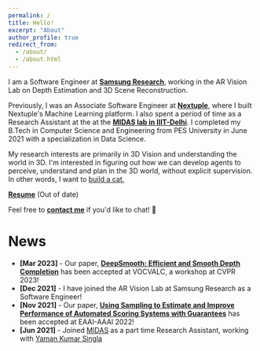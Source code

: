 ```yaml
---
permalink: /
title: Hello!
excerpt: "About"
author_profile: true
redirect_from: 
  - /about/
  - /about.html
---
```


<script src="quotes.js"></script>


I am a Software Engineer at [**Samsung Research**](https://www.research.samsung.com/), working in the AR Vision Lab on Depth Estimation and 3D Scene Reconstruction.

Previously, I was an Associate Software Engineer at [**Nextuple**](https://www.nextuple.com/), where I built Nextuple's Machine Learning platform. I also spent a period of time as a Research Assistant at the at the [**MIDAS lab in IIIT-Delhi**](http://midas.iiitd.ac.in/). I completed my B.Tech in Computer Science and Engineering from PES University in June 2021 with a specialization in Data Science.

My research interests are primarily in 3D Vision and understanding the world in 3D. I'm interested in figuring out how we can develop agents to perceive, understand and plan in the 3D world, without explicit supervision. In other words, I want to [build a cat.](https://twitter.com/ylecun/status/1622300311573651458?lang=en)

[**Resume**](files/resume.pdf) (Out of date)

Feel free to [**contact me**](mailto:sriramsk1999@gmail.com) if you'd like to chat! :wave: 

News
======

- **[Mar 2023]** - Our paper, [**DeepSmooth: Efficient and Smooth Depth Completion**](https://openaccess.thecvf.com/content/CVPR2023W/VOCVALC/html/Krishna_DeepSmooth_Efficient_and_Smooth_Depth_Completion_CVPRW_2023_paper.html) has been accepted at VOCVALC, a workshop at CVPR 2023!
- **[Dec 2021]** - I have joined the AR Vision Lab at Samsung Research as a Software Engineer!
- **[Nov 2021]** - Our paper, [**Using Sampling to Estimate and Improve Performance of Automated Scoring Systems with Guarantees**](https://arxiv.org/abs/2111.08906) has been accepted at EAAI-AAAI 2022!
- **[Jun 2021]** - Joined [MIDAS](http://midas.iiitd.edu.in/) as a part time Research Assistant, working with [Yaman Kumar Singla](https://sites.google.com/view/yaman-kumar/home)
